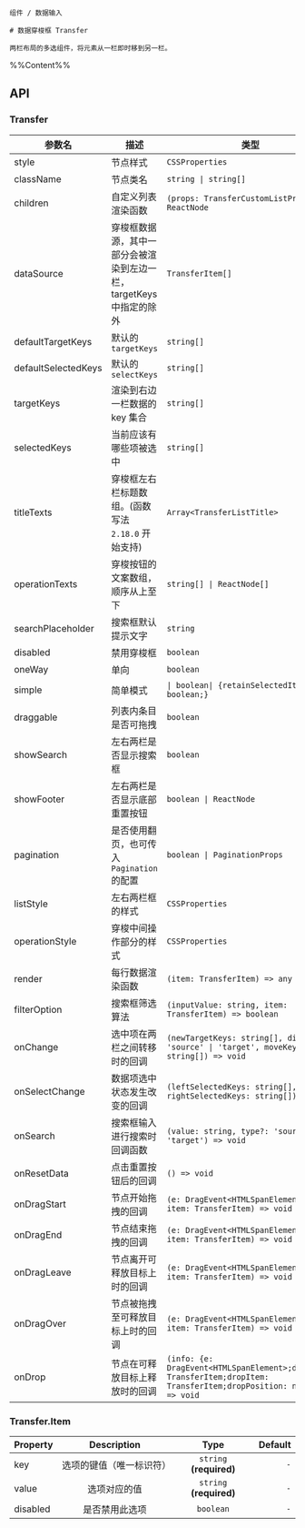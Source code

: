 `````
组件 / 数据输入

# 数据穿梭框 Transfer

两栏布局的多选组件，将元素从一栏即时移到另一栏。
`````

%%Content%%

## API

### Transfer

|参数名|描述|类型|默认值|版本|
|---|---|---|---|---|
|style|节点样式|`CSSProperties`|`-`|-|
|className|节点类名|`string \| string[]`|`-`|-|
|children|自定义列表渲染函数|`(props: TransferCustomListProps) => ReactNode`|`-`|-|
|dataSource|穿梭框数据源，其中一部分会被渲染到左边一栏，targetKeys 中指定的除外|`TransferItem[]`|`-`|-|
|defaultTargetKeys|默认的 `targetKeys`|`string[]`|`[]`|-|
|defaultSelectedKeys|默认的 `selectKeys`|`string[]`|`[]`|-|
|targetKeys|渲染到右边一栏数据的 key 集合|`string[]`|`-`|-|
|selectedKeys|当前应该有哪些项被选中|`string[]`|`-`|-|
|titleTexts|穿梭框左右栏标题数组。(函数写法 `2.18.0` 开始支持)|`Array<TransferListTitle>`|`['Source', 'Target']`|-|
|operationTexts|穿梭按钮的文案数组，顺序从上至下|`string[] \| ReactNode[]`|`-`|-|
|searchPlaceholder|搜索框默认提示文字|`string`|`-`|-|
|disabled|禁用穿梭框|`boolean`|`-`|-|
|oneWay|单向|`boolean`|`-`|-|
|simple|简单模式|`\| boolean\| {retainSelectedItems?: boolean;}`|`-`|`retainSelectedItems` in '2.21.0'|
|draggable|列表内条目是否可拖拽|`boolean`|`-`|-|
|showSearch|左右两栏是否显示搜索框|`boolean`|`-`|-|
|showFooter|左右两栏是否显示底部重置按钮|`boolean \| ReactNode`|`-`|ReactNode in `2.11.0`|
|pagination|是否使用翻页，也可传入 `Pagination` 的配置|`boolean \| PaginationProps`|`-`|-|
|listStyle|左右两栏框的样式|`CSSProperties`|`-`|-|
|operationStyle|穿梭中间操作部分的样式|`CSSProperties`|`-`|-|
|render|每行数据渲染函数|`(item: TransferItem) => any`|`-`|-|
|filterOption|搜索框筛选算法|`(inputValue: string, item: TransferItem) => boolean`|`(inputValue, item) => item.value.indexOf(inputValue) !== -1`|-|
|onChange|选中项在两栏之间转移时的回调|`(newTargetKeys: string[], direction: 'source' \| 'target', moveKeys: string[]) => void`|`-`|-|
|onSelectChange|数据项选中状态发生改变的回调|`(leftSelectedKeys: string[], rightSelectedKeys: string[]) => void`|`-`|-|
|onSearch|搜索框输入进行搜索时回调函数|`(value: string, type?: 'source' \| 'target') => void`|`-`|-|
|onResetData|点击重置按钮后的回调|`() => void`|`-`|-|
|onDragStart|节点开始拖拽的回调|`(e: DragEvent<HTMLSpanElement>, item: TransferItem) => void`|`-`|-|
|onDragEnd|节点结束拖拽的回调|`(e: DragEvent<HTMLSpanElement>, item: TransferItem) => void`|`-`|-|
|onDragLeave|节点离开可释放目标上时的回调|`(e: DragEvent<HTMLSpanElement>, item: TransferItem) => void`|`-`|-|
|onDragOver|节点被拖拽至可释放目标上时的回调|`(e: DragEvent<HTMLSpanElement>, item: TransferItem) => void`|`-`|-|
|onDrop|节点在可释放目标上释放时的回调|`(info: {e: DragEvent<HTMLSpanElement>;dragItem: TransferItem;dropItem: TransferItem;dropPosition: number;}) => void`|`-`|-|

### Transfer.Item

|Property|Description|Type|Default|
|---|:---:|:---:|---:|
|key|选项的键值（唯一标识符）|`string` **(required)**|`-`|
|value|选项对应的值|`string` **(required)**|`-`|
|disabled|是否禁用此选项|`boolean`|`-`|
